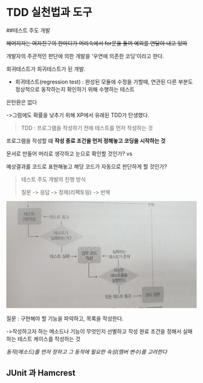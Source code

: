 # TDD 실천법과 도구

##테스트 주도 개발

~~헤어지자는 여자친구의 한마디가 머리속에서 for문을 돌며 예외를 연달아 내고 있따~~

개발자의 주관적인 판단에 의한 개발을 '우연에 의존한 코딩'이라고 한다.

회귀테스트가 희귀테스트가 된 개발.

* 회귀테스트(regression test) : 완성된 모듈에 수정을 가할때, 연관된 다른 부분도 정상적으로 동작하는지 확인하기 위해 수행하는 테스트

은탄환은 없다

->그럼에도 확률을 낮추기 위해 XP에서 유래된 TDD가 탄생했다.

> TDD : 프로그램을 작성하기 전에 테스트를 먼저 작성하는 것

프로그램을 작성할 떄 **작성 종료 조건을 먼저 정해놓고 코딩을 시작하는 것**

문서로 만들어 머리로 생각하고 눈으로 확인할 것인가? vs

예상결과를 코드로 표현해놓고 해당 코드가 자동으로 판단하게 할 것인가?

> 테스트 주도 개발의 진행 방식
>
> 질문 -> 응답 -> 정제(리팩토링) -> 반복

![TDD_flow](./TDD_practice_and_tool/TDD_flow.jpg)

질문 : 구현해야 할 기능을 파악하고, 목록을 작성한다.

->작성하고자 하는 메소드나 기능이 무엇인지 선별하고 작성 완료 조건을 정해서 실패하는 테스트 케이스를 작성하는 것

*동작(메소드)를 먼저 정하고 그 동작에 필요한 속성(멤버 변수)를 고려한다*

## JUnit 과 Hamcrest




